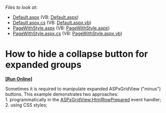 <!-- default file list -->
*Files to look at*:

* [Default.aspx](./CS/WebSite/Default.aspx) (VB: [Default.aspx](./VB/WebSite/Default.aspx))
* [Default.aspx.cs](./CS/WebSite/Default.aspx.cs) (VB: [Default.aspx.vb](./VB/WebSite/Default.aspx.vb))
* [PageWithStyle.aspx](./CS/WebSite/PageWithStyle.aspx) (VB: [PageWithStyle.aspx](./VB/WebSite/PageWithStyle.aspx))
* [PageWithStyle.aspx.cs](./CS/WebSite/PageWithStyle.aspx.cs) (VB: [PageWithStyle.aspx.vb](./VB/WebSite/PageWithStyle.aspx.vb))
<!-- default file list end -->
# How to hide a collapse button for expanded groups
<!-- run online -->
**[[Run Online]](https://codecentral.devexpress.com/e2160/)**
<!-- run online end -->


<p>Sometimes it is required to manipulate expanded ASPxGridView ("minus") buttons. This example demonstrates two approaches:<br />
1. programmatically in the <a href="http://documentation.devexpress.com/#AspNet/DevExpressWebASPxGridViewASPxGridView_HtmlRowPreparedtopic">ASPxGridView.HtmlRowPrepared</a> event handler;<br />
2. using CSS styles;</p>

<br/>



